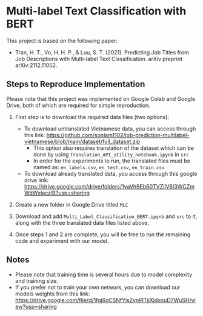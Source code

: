 # Multi-label Text Classification with BERT
This project is based on the following paper:
- Tran, H. T., Vo, H. H. P., & Luu, S. T. (2021). Predicting Job Titles from Job Descriptions with Multi-label Text Classification. arXiv preprint arXiv:2112.11052.

## Steps to Reproduce Implementation
Please note that this project was implemented on Google Colab and Google Drive, both of which are required for simple reproduction.
1. First step is to download the required data files (two options):
   - To download untranslated Vietnamese data, you can access through this link: https://github.com/sonlam1102/job-prediction-multilabel-vietnamese/blob/main/dataset/full_dataset.zip
      - This option also requires translation of the dataset which can be done by using  `Translation_API_utility_notebook.ipynb` in `src`
      - In order for the experiments to run, the translated files must be named as: `en_labels.csv`, `en_test.csv`, `en_train.csv`
   - To download already translated data, you access through this google drive link: https://drive.google.com/drive/folders/1yaVh9Eb60TVZllV6I3WCZmWdWxjaczlB?usp=sharing

2. Create a new folder in Google Drive titled `MLC`
3. Download and add `Multi_Label_Classification_BERT.ipynb` and `src` to it, along with the three translated data files listed above.
4. Once steps 1 and 2 are complete, you will be free to run the remaining code and experiment with our model.

## Notes
- Please note that training time is several hours due to model complexity and training size.
- If you prefer not to train your own network, you can download our models weights from this link: 
https://drive.google.com/file/d/1fgj6oCSNfYisZvnlRTjjXjdxouD7WuSH/view?usp=sharing



